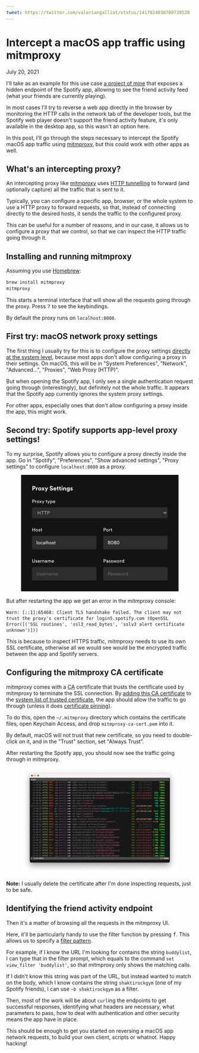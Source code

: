 ```yaml
---
tweet: https://twitter.com/valeriangalliat/status/1417924036789739520
---
```


# Intercept a macOS app traffic using mitmproxy
July 20, 2021

I'll take as an example for this use case [a project of mine](https://github.com/valeriangalliat/spotify-buddylist)
that exposes a hidden endpoint of the Spotify app, allowing to see the
friend activity feed (what your friends are currently playing).

In most cases I'll try to reverse a web app directly in the browser by
monitoring the HTTP calls in the network tab of the developer tools, but
the Spotify web player doesn't support the friend activity feature, it's
only available in the desktop app, so this wasn't an option here.

In this post, I'll go through the steps necessary to intercept the
Spotify macOS app traffic using [mitmproxy], but
this could work with other apps as well.

[mitmproxy]: https://mitmproxy.org/

## What's an intercepting proxy?

An intercepting proxy like [mitmproxy] uses [HTTP tunnelling](https://en.wikipedia.org/wiki/HTTP_tunnel)
to forward (and optionally capture) all the traffic that is sent to it.

Typically, you can configure a specific app, browser, or the whole
system to use a HTTP proxy to forward requests, so that, instead of
connecting directly to the desired hosts, it sends the traffic to the
configured proxy.

This can be useful for a number of reasons, and in our case, it allows
us to configure a proxy that we control, so that we can inspect the HTTP
traffic going through it.

## Installing and running mitmproxy

Assuming you use [Homebrew](https://brew.sh/):

```sh
brew install mitmproxy
mitmproxy
```

This starts a terminal interface that will show all the requests going
through the proxy. Press <kbd>?</kbd> to see the keybindings.

By default the proxy runs on `localhost:8080`.

## First try: macOS network proxy settings

The first thing I usually try for this is to configure the proxy
settings [directly at the system level](https://support.apple.com/en-ca/guide/mac-help/mchlp2591/mac),
because most apps don't allow configuring a proxy in their settings. On
macOS, this will be in "System Preferences", "Network", "Advanced...",
"Proxies", "Web Proxy (HTTP)".

But when opening the Spotify app, I only see a single authentication
request going through (interestingly), but definitely not the whole
traffic. It appears that the Spotify app currently ignores the system
proxy settings.

For other apps, especially ones that don't allow configuring a proxy
inside the app, this might work.

## Second try: Spotify supports app-level proxy settings!

To my surprise, Spotify allows you to configure a proxy directly inside
the app. Go in "Spotify", "Preferences", "Show advanced settings",
"Proxy settings" to configure `localhost:8080` as a proxy.

<figure class="center">
  <img alt="Spotfiy proxy" src="../../img/2021/07/spotify-proxy.png">
</figure>

But after restarting the app we get an error in the mitmproxy console:

```
Warn: [::1]:65468: Client TLS handshake failed. The client may not trust the proxy's certificate for login5.spotify.com (OpenSSL Error([('SSL routines', 'ssl3_read_bytes', 'sslv3 alert certificate unknown')]))
```

This is because to inspect HTTPS traffic, mitmproxy needs to use its own
SSL certificate, otherwise all we would see would be the encrypted
traffic between the app and Spotify servers.

## Configuring the mitmproxy CA certificate

mitmproxy comes with a <abbr title="Certificate authority">CA</abbr>
certificate that trusts the certificate used by mitmproxy to
terminate the SSL connection. By [adding this CA certificate](https://docs.mitmproxy.org/stable/concepts-certificates/)
to the [system list of trusted certificate](https://support.apple.com/en-ca/guide/keychain-access/kyca2431/mac),
the app should allow the traffic to go through (unless it does [certificate pinning](https://security.stackexchange.com/questions/29988/what-is-certificate-pinning)).

To do this, open the `~/.mitmproxy` directory which contains the
certificate files, open Keychain Access, and drop
`mitmproxy-ca-cert.pem` into it.

By default, macOS will not trust that new certificate, so you need to
double-click on it, and in the "Trust" section, set "Always Trust".

After restarting the Spotify app, you should now see the traffic going
through in mitmproxy.

<figure class="center">
  <img alt="mitmproxy screenshot" src="../../img/2021/07/mitmproxy.png">
</figure>

<div class="note">

**Note:** I usually delete the certificate after I'm done inspecting
requests, just to be safe.

</div>

## Identifying the friend activity endpoint

Then it's a matter of browsing all the requests in the mitmproxy UI.

Here, it'll be particularly handy to use the filter function by pressing
<kbd>f</kbd>. This allows us to specify a [filter pattern](https://docs.mitmproxy.org/stable/concepts-filters/).

For example, if I know the URL I'm looking for contains the string
`buddylist`, I can type that in the filter prompt, which equals to the
command `set view_filter 'buddylist'`, so that mitmproxy only shows the
matching calls.

If I didn't know this string was part of the URL, but instead wanted to
match on the body, which I know contains the string `shaktirockgym` (one
of my Spotify friends), I can use `~b shaktirockgym` as a filter.

Then, most of the work will be about `curl`ing the endpoints to get
successful responses, identifying what headers are necessary, what
parameters to pass, how to deal with authentication and other security
means the app have in place.

This should be enough to get you started on reversing a macOS app
network requests, to build your own client, scripts or whatnot. Happy
hacking!
